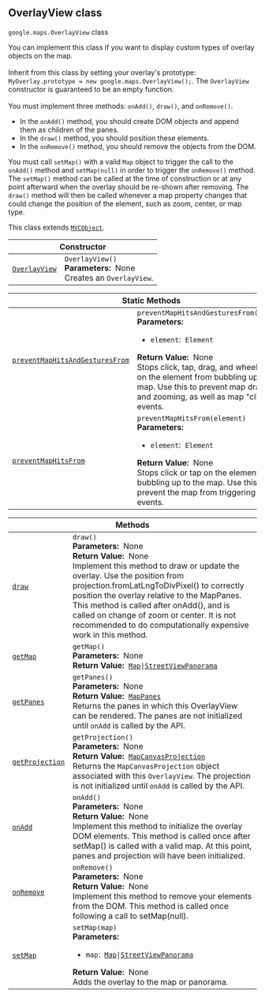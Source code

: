 
<h2 id="OverlayView">OverlayView class</h2>
<p>
<code><span itemprop="path">google.maps</span>.<span itemprop="name">OverlayView</span></code>
class
</p>
<p>You can implement this class if you want to display custom types of overlay objects on the map. <br><br>Inherit from this class by setting your overlay's prototype: <code>MyOverlay.prototype = new google.maps.OverlayView();</code>. The <code>OverlayView</code> constructor is guaranteed to be an empty function. <br><br>You must implement three methods: <code>onAdd()</code>, <code>draw()</code>, and <code>onRemove()</code>. </p><ul> <li>In the <code>onAdd()</code> method, you should create DOM objects and append them as children of the panes.</li> <li>In the <code>draw()</code> method, you should position these elements.</li> <li>In the <code>onRemove()</code> method, you should remove the objects from the DOM.</li> </ul> You must call <code>setMap()</code> with a valid <code>Map</code> object to trigger the call to the <code>onAdd()</code> method and <code>setMap(null)</code> in order to trigger the <code>onRemove()</code> method. The <code>setMap()</code> method can be called at the time of construction or at any point afterward when the overlay should be re-shown after removing. The <code>draw()</code> method will then be called whenever a map property changes that could change the position of the element, such as zoom, center, or map type.<p></p>
<p>This class extends
<code><a href="MVCObject.md">MVCObject</a></code>.
</p>
<div class="devsite-table-wrapper"><table class="constructors responsive" summary="class OverlayView - Constructor">
<thead>
<tr><th colspan="2" id="OverlayView.constructor">Constructor</th>
</tr></thead>
<tbody>
<tr>
<td><code><a class="secret-link" href="#OverlayView.constructor"><span>OverlayView</span></a></code></td>
<td><div><code>OverlayView()</code></div>
<div class="desc"><strong>Parameters:</strong>&nbsp; None</div>
<div class="desc">Creates an <code>OverlayView</code>.</div></td>
</tr>
</tbody>
</table></div>
<div class="devsite-table-wrapper"><table class="methods responsive" summary="class OverlayView - Static Methods">
<thead>
<tr><th colspan="2">Static Methods</th>
</tr></thead>
<tbody>
<tr id="OverlayView.preventMapHitsAndGesturesFrom">
<td itemprop="property"><code><a class="secret-link" href="#OverlayView.preventMapHitsAndGesturesFrom"><span>preventMapHitsAndGesturesFrom</span></a></code></td>
<td><div><code>preventMapHitsAndGesturesFrom(element)</code></div>
<div class="desc"><strong>Parameters:</strong>&nbsp; <ul>
<li><code>element</code>:&nbsp; <code>Element</code></li>
</ul></div>
<div class="desc"><strong>Return Value:</strong>&nbsp; None</div>
<div class="desc">Stops click, tap, drag, and wheel events on the element from bubbling up to the map. Use this to prevent map dragging and zooming, as well as map "click" events.</div></td>
</tr>
<tr id="OverlayView.preventMapHitsFrom">
<td itemprop="property"><code><a class="secret-link" href="#OverlayView.preventMapHitsFrom"><span>preventMapHitsFrom</span></a></code></td>
<td><div><code>preventMapHitsFrom(element)</code></div>
<div class="desc"><strong>Parameters:</strong>&nbsp; <ul>
<li><code>element</code>:&nbsp; <code>Element</code></li>
</ul></div>
<div class="desc"><strong>Return Value:</strong>&nbsp; None</div>
<div class="desc">Stops click or tap on the element from bubbling up to the map. Use this to prevent the map from triggering "click" events.</div></td>
</tr>
</tbody>
</table></div>
<div class="devsite-table-wrapper"><table class="methods responsive" summary="class OverlayView - Methods">
<thead>
<tr><th colspan="2">Methods</th>
</tr></thead>
<tbody>
<tr id="OverlayView.draw">
<td itemprop="property"><code><a class="secret-link" href="#OverlayView.draw"><span>draw</span></a></code></td>
<td><div><code>draw()</code></div>
<div class="desc"><strong>Parameters:</strong>&nbsp; None</div>
<div class="desc"><strong>Return Value:</strong>&nbsp; None</div>
<div class="desc">Implement this method to draw or update the overlay. Use the position from projection.fromLatLngToDivPixel() to correctly position the overlay relative to the MapPanes. This method is called after onAdd(), and is called on change of zoom or center. It is not recommended to do computationally expensive work in this method.</div></td>
</tr>
<tr id="OverlayView.getMap">
<td itemprop="property"><code><a class="secret-link" href="#OverlayView.getMap"><span>getMap</span></a></code></td>
<td><div><code>getMap()</code></div>
<div class="desc"><strong>Parameters:</strong>&nbsp; None</div>
<div class="desc"><strong>Return Value:</strong>&nbsp; <code><a href="Map.md">Map</a>|<a href="StreetViewPanorama.md">StreetViewPanorama</a></code></div>
<div class="desc"></div></td>
</tr>
<tr id="OverlayView.getPanes">
<td itemprop="property"><code><a class="secret-link" href="#OverlayView.getPanes"><span>getPanes</span></a></code></td>
<td><div><code>getPanes()</code></div>
<div class="desc"><strong>Parameters:</strong>&nbsp; None</div>
<div class="desc"><strong>Return Value:</strong>&nbsp; <code><a href="MapPanes.md">MapPanes</a></code></div>
<div class="desc">Returns the panes in which this OverlayView can be rendered. The panes are not initialized until <code>onAdd</code> is called by the API.</div></td>
</tr>
<tr id="OverlayView.getProjection">
<td itemprop="property"><code><a class="secret-link" href="#OverlayView.getProjection"><span>getProjection</span></a></code></td>
<td><div><code>getProjection()</code></div>
<div class="desc"><strong>Parameters:</strong>&nbsp; None</div>
<div class="desc"><strong>Return Value:</strong>&nbsp; <code><a href="MapCanvasProjection.md">MapCanvasProjection</a></code></div>
<div class="desc">Returns the <code>MapCanvasProjection</code> object associated with this <code>OverlayView</code>. The projection is not initialized until <code>onAdd</code> is called by the API.</div></td>
</tr>
<tr id="OverlayView.onAdd">
<td itemprop="property"><code><a class="secret-link" href="#OverlayView.onAdd"><span>onAdd</span></a></code></td>
<td><div><code>onAdd()</code></div>
<div class="desc"><strong>Parameters:</strong>&nbsp; None</div>
<div class="desc"><strong>Return Value:</strong>&nbsp; None</div>
<div class="desc">Implement this method to initialize the overlay DOM elements. This method is called once after setMap() is called with a valid map. At this point, panes and projection will have been initialized.</div></td>
</tr>
<tr id="OverlayView.onRemove">
<td itemprop="property"><code><a class="secret-link" href="#OverlayView.onRemove"><span>onRemove</span></a></code></td>
<td><div><code>onRemove()</code></div>
<div class="desc"><strong>Parameters:</strong>&nbsp; None</div>
<div class="desc"><strong>Return Value:</strong>&nbsp; None</div>
<div class="desc">Implement this method to remove your elements from the DOM. This method is called once following a call to setMap(null).</div></td>
</tr>
<tr id="OverlayView.setMap">
<td itemprop="property"><code><a class="secret-link" href="#OverlayView.setMap"><span>setMap</span></a></code></td>
<td><div><code>setMap(map)</code></div>
<div class="desc"><strong>Parameters:</strong>&nbsp; <ul>
<li><code>map</code>:&nbsp; <code><a href="Map.md">Map</a>|<a href="StreetViewPanorama.md">StreetViewPanorama</a></code></li>
</ul></div>
<div class="desc"><strong>Return Value:</strong>&nbsp; None</div>
<div class="desc">Adds the overlay to the map or panorama.</div></td>
</tr>
</tbody>
</table></div>
